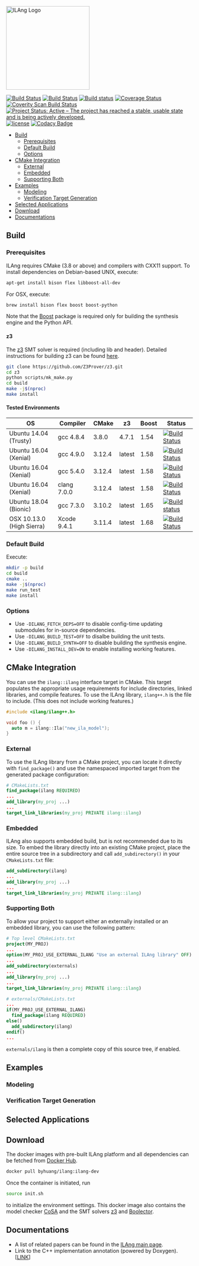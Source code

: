 <img src="https://raw.githubusercontent.com/Bo-Yuan-Huang/ILA-Tools/page/docs/pics/ilang-logo.png" alt="ILAng Logo" height="225"/>

[![Build Status](https://semaphoreci.com/api/v1/bo-yuan-huang/ila-tools/branches/master/shields_badge.svg)](https://semaphoreci.com/bo-yuan-huang/ila-tools)
[![Build Status](https://travis-ci.org/Bo-Yuan-Huang/ILA-Tools.svg?branch=master)](https://travis-ci.org/Bo-Yuan-Huang/ILA-Tools)
[![Build status](https://ci.appveyor.com/api/projects/status/4jsh32isd8r89g3l/branch/master?svg=true)](https://ci.appveyor.com/project/Bo-Yuan-Huang/ila-tools/branch/master)
[![Coverage Status](https://coveralls.io/repos/github/Bo-Yuan-Huang/ILA-Tools/badge.svg?branch=master)](https://coveralls.io/github/Bo-Yuan-Huang/ILA-Tools?branch=master)
[![Coverity Scan Build Status](https://img.shields.io/coverity/scan/14490.svg)](https://scan.coverity.com/projects/bo-yuan-huang-ila-tools)
[![Project Status: Active – The project has reached a stable, usable state and is being actively developed.](http://www.repostatus.org/badges/latest/active.svg)](http://www.repostatus.org/#active)
[![license](https://img.shields.io/github/license/mashape/apistatus.svg)](https://github.com/Bo-Yuan-Huang/ILA-Tools/blob/master/LICENSE)
[![Codacy Badge](https://api.codacy.com/project/badge/Grade/b120e2527cc04d4aacd1dc11581e2f30)](https://www.codacy.com/app/Bo-Yuan-Huang/ILA-Tools?utm_source=github.com&amp;utm_medium=referral&amp;utm_content=Bo-Yuan-Huang/ILA-Tools&amp;utm_campaign=Badge_Grade)

- [Build](#build)
  - [Prerequisites](#prerequisites)
  - [Default Build](#default-build)
  - [Options](#options)
- [CMake Integration](#cmake-integration)
  - [External](#external)
  - [Embedded](#embedded)
  - [Supporting Both](#supporting-both)
- [Examples](#examples)
  - [Modeling](#modeling)
  - [Verification Target Generation](#verification-target-generation)
- [Selected Applications](#selected-applications)
- [Download](#download)
- [Documentations](#documentations)

## Build

### Prerequisites

ILAng requires CMake (3.8 or above) and compilers with CXX11 support.
To install dependencies on Debian-based UNIX, execute:

``` bash
apt-get install bison flex libboost-all-dev 
```

For OSX, execute:

``` bash
brew install bison flex boost boost-python
```

Note that the [Boost](https://www.boost.org) package is required only for building the synthesis engine and the Python API. 

#### z3

The [z3](https://github.com/Z3Prover/z3) SMT solver is required (including lib and header). 
Detailed instructions for building z3 can be found [here](https://github.com/Z3Prover/z3).

``` bash
git clone https://github.com/Z3Prover/z3.git
cd z3
python scripts/mk_make.py
cd build
make -j$(nproc)
make install
```

#### Tested Environments

| OS                        | Compiler    | CMake   | z3     | Boost | Status |
| ------------------------- | ----------- | ------- | ------ | ----- | ------ |
| Ubuntu 14.04 (Trusty)     | gcc 4.8.4   | 3.8.0   | 4.7.1  | 1.54  | [![Build Status](https://semaphoreci.com/api/v1/bo-yuan-huang/ila-tools/branches/master/shields_badge.svg)](https://semaphoreci.com/bo-yuan-huang/ila-tools) |
| Ubuntu 16.04 (Xenial)     | gcc 4.9.0   | 3.12.4  | latest | 1.58  | [![Build Status](https://travis-ci.org/Bo-Yuan-Huang/ILA-Tools.svg?branch=master)](https://travis-ci.org/Bo-Yuan-Huang/ILA-Tools) |
| Ubuntu 16.04 (Xenial)     | gcc 5.4.0   | 3.12.4  | latest | 1.58  | [![Build Status](https://travis-ci.org/Bo-Yuan-Huang/ILA-Tools.svg?branch=master)](https://travis-ci.org/Bo-Yuan-Huang/ILA-Tools) |
| Ubuntu 16.04 (Xenial)     | clang 7.0.0 | 3.12.4  | latest | 1.58  | [![Build Status](https://travis-ci.org/Bo-Yuan-Huang/ILA-Tools.svg?branch=master)](https://travis-ci.org/Bo-Yuan-Huang/ILA-Tools) |
| Ubuntu 18.04 (Bionic)     | gcc 7.3.0   | 3.10.2  | latest | 1.65  | [![Build status](https://ci.appveyor.com/api/projects/status/4jsh32isd8r89g3l/branch/master?svg=true)](https://ci.appveyor.com/project/Bo-Yuan-Huang/ila-tools/branch/master) |
| OSX 10.13.0 (High Sierra) | Xcode 9.4.1 | 3.11.4  | latest | 1.68  | [![Build Status](https://travis-ci.org/Bo-Yuan-Huang/ILA-Tools.svg?branch=master)](https://travis-ci.org/Bo-Yuan-Huang/ILA-Tools) |

### Default Build

Execute:

``` bash
mkdir -p build
cd build
cmake .. 
make -j$(nproc)
make run_test
make install
```

### Options

- Use `-DILANG_FETCH_DEPS=OFF` to disable config-time updating submodules for in-source dependencies.
- Use `-DILANG_BUILD_TEST=OFF` to disalbe building the unit tests.
- Use `-DILANG_BUILD_SYNTH=OFF` to disable building the synthesis engine. 
- Use `-DILANG_INSTALL_DEV=ON` to enable installing working features. 

## CMake Integration
You can use the `ilang::ilang` interface target in CMake. 
This target populates the appropriate usage requirements for include directories, linked libraries, and compile features. 
To use the ILAng library, `ilang++.h` is the file to include. 
(This does not include working features.)

``` c++
#include <ilang/ilang++.h>

void foo () {
  auto m = ilang::Ila("new_ila_model");
}
```

### External

To use the ILAng library from a CMake project, you can locate it directly with `find_package()` and use the namespaced imported target from the generated package configuration:

``` cmake
# CMakeLists.txt
find_package(ilang REQUIRED)
...
add_library(my_proj ...)
...
target_link_libraries(my_proj PRIVATE ilang::ilang)
```

### Embedded

ILAng also supports embedded build, but is not recommended due to its size. 
To embed the library directly into an existing CMake project, place the entire source tree in a subdirectory and call `add_subdirectory()` in your `CMakeLists.txt` file:

``` cmake 
add_subdirectory(ilang)
...
add_library(my_proj ...)
...
target_link_libraries(my_proj PRIVATE ilang::ilang)
```

### Supporting Both

To allow your project to support either an externally installed or an embedded library, you can use the following pattern:

``` cmake
# Top level CMakeLists.txt
project(MY_PROJ)
...
option(MY_PROJ_USE_EXTERNAL_ILANG "Use an external ILAng library" OFF)
...
add_subdirectory(externals)
...
add_library(my_proj ...)
...
target_link_libraries(my_proj PRIVATE ilang::ilang)
```

``` cmake
# externals/CMakeLists.txt
...
if(MY_PROJ_USE_EXTERNAL_ILANG)
  find_package(ilang REQUIRED)
else()
  add_subdirectory(ilang)
endif()
...
```

`externals/ilang` is then a complete copy of this source tree, if enabled.

## Examples

### Modeling

### Verification Target Generation

## Selected Applications

## Download
The docker images with pre-built ILAng platform and all dependencies can be fetched from [Docker Hub](https://cloud.docker.com/u/byhuang/repository/docker/byhuang/ilang).

``` bash
docker pull byhuang/ilang:ilang-dev
``` 

Once the container is initiated, run 

``` bash
source init.sh
```

to initialize the environment settings. 
This docker image also contains the model checker [CoSA](https://github.com/cristian-mattarei/CoSA) and the SMT solvers [z3](https://github.com/Z3Prover/z3) and [Boolector](https://github.com/Boolector/boolector).

## Documentations
- A list of related papers can be found in the [ILAng main page](https://bo-yuan-huang.github.io/ILA-Tools/).
- Link to the C++ implementation annotation (powered by Doxygen). \[[LINK](https://bo-yuan-huang.github.io/ILA-Tools/doxygen-html/index.html)\]

